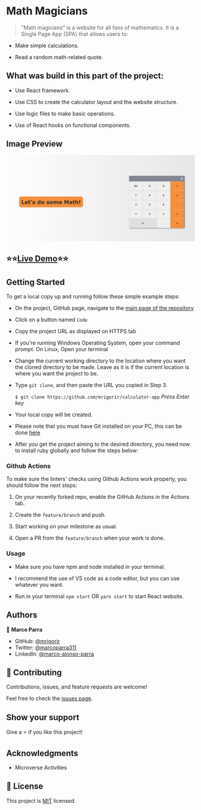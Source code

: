 # Math Magicians

> "Math magicians" is a website for all fans of mathematics. It is a Single Page App (SPA) that allows users to:

- Make simple calculations.

- Read a random math-related quote.
## What was build in this part of the project:

- Use React framework.

- Use CSS to create the calculator layout and the website structure.

- Use logic files to make basic operations.

- Use of React hooks on functional components.
  
## Image Preview
![Screenshot Main Page](./src/img/capture.jpg)

## ⭐⭐[Live Demo](https://hungry-colden-6b988e.netlify.app/)⭐⭐


## Getting Started

To get a local copy up and running follow these simple example steps:

- On the project, GitHub page, navigate to the [main page of the repository](https://github.com/mrigorir/calculator-app)

- Click on a button named `Code`

- Copy the project URL as displayed on HTTPS tab

- If you're running Windows Operating System, open your command prompt. On Linux, Open your terminal

- Change the current working directory to the location where you want the cloned directory to be made. Leave as it is if the current location is where you want the project to be.

- Type `git clone`, and then paste the URL you copied in Step 3.<br>

  `$ git clone https://github.com/mrigorir/calculator-app` <em>Press Enter key</em><br>

- Your local copy will be created.

- Please note that you must have Git installed on your PC, this can be done [here](https://gist.github.com/derhuerst/1b15ff4652a867391f03)

- After you get the project aiming to the desired directory, you need now to install ruby globally and follow the steps below:


### Github Actions

To make sure the linters' checks using Github Actions work properly, you should follow the next steps:

1. On your recently forked repo, enable the GitHub Actions in the Actions tab.
   
2. Create the `feature/branch` and push.
   
3. Start working on your milestone as usual.
   
4. Open a PR from the `feature/branch` when your work is done.

### Usage 

- Make sure you have npm and node installed in your terminal.

- I recommend the use of VS code as a code editor, but you can use whatever you want.

- Run in your terminal `npm start` OR `yarn start` to start React website.
## Authors

👤 **Marco Parra**

- GitHub: [@mrigorir](https://github.com/mrigorir)
- Twitter: [@marcoparra311](https://twitter.com/marcoparra311)
- LinkedIn: [@marco-alonso-parra](https://www.linkedin.com/in/marco-alonso-parra/)

## 🤝 Contributing

Contributions, issues, and feature requests are welcome!

Feel free to check the [issues page](https://github.com/mrigorir/calculator-app/issues).


## Show your support

Give a ⭐️ if you like this project!


## Acknowledgments

- Microverse Activities


## 📝 License

This project is [MIT](https://github.com/mrigorir/calculator-app/blob/main/LICENSE) licensed.
